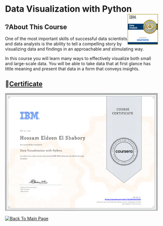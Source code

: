 # Data Visualization with Python <img src="../Assets/Professional_Certificate_-_Data_Analyst.png" align="right" width="100" />

## ❔About This Course

One of the most important skills of successful data scientists and data analysts is the ability to tell a compelling story by visualizing data and findings in an approachable and stimulating way. 

In this course you will learn many ways to effectively visualize both small and large-scale data. You will be able to take data that at first glance has little meaning and present that data in a form that conveys insights. 


## 🔗[Certificate](https://coursera.org/share/d7cff5ecb2fae52a3263314d01989b0a)
![cert](../Assets/08_data_vis_python_cert.png)

[![Back To Main Page](https://img.shields.io/badge/Back_To_Main_Page-blue?style=for-the-badge)](https://github.com/hossam-elshabory/IBM-Data-Analyst-Professional)

